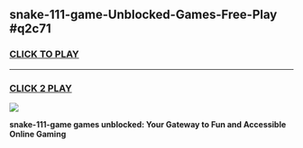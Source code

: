 
## snake-111-game-Unblocked-Games-Free-Play #q2c71
<h3>
<a href="https://us.freeplayer.one?title=snake-111-game&ref=9M">CLICK TO PLAY</a></h3>
<hr>

<h3>
<a href="https://us.freeplayer.one?title=snake-111-game&ref=9M">CLICK 2 PLAY</a>
  
</h3>

<a href="https://us.freeplayer.one?title=snake-111-game&ref=9M"><img src="https://clearcache.store/games.png"></a>


**snake-111-game games unblocked: Your Gateway to Fun and Accessible Online Gaming**
